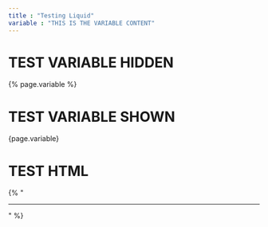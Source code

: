 ```yaml
---
title : "Testing Liquid"
variable : "THIS IS THE VARIABLE CONTENT"
---
```


# TEST VARIABLE HIDDEN

{% page.variable %}

# TEST VARIABLE SHOWN

{page.variable}

# TEST HTML

{% "<hr>" %}


